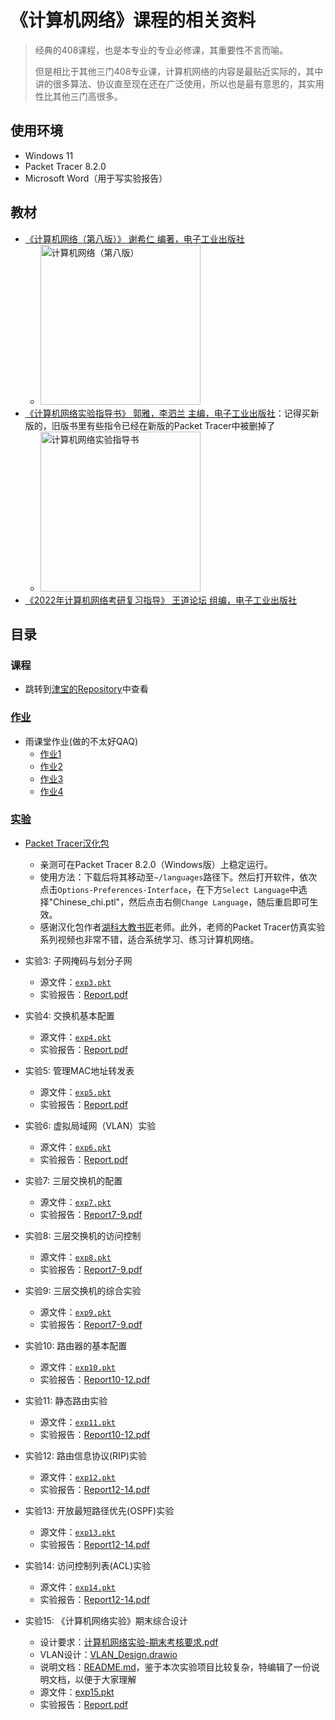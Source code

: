 # 《计算机网络》课程的相关资料

> 经典的408课程，也是本专业的专业必修课，其重要性不言而喻。
>
> 但是相比于其他三门408专业课，计算机网络的内容是最贴近实际的，其中讲的很多算法、协议直至现在还在广泛使用，所以也是最有意思的，其实用性比其他三门高很多。

## 使用环境

* Windows 11
* Packet Tracer 8.2.0
* Microsoft Word（用于写实验报告）

## 教材

* [《计算机网络（第八版）》 谢希仁 编著，电子工业出版社](https://book.douban.com/subject/35498120/)
  * <img alt="计算机网络（第八版）" width=256 src="https://img1.doubanio.com/view/subject/s/public/s33983450.jpg">
* [《计算机网络实验指导书》 郭雅，李泗兰 主编，电子工业出版社](https://book.douban.com/subject/30822318/)：记得买新版的，旧版书里有些指令已经在新版的Packet Tracer中被删掉了
  * <img alt="计算机网络实验指导书" width=256 src="https://bkimg.cdn.bcebos.com/pic/3c6d55fbb2fb43166d22514020f6512309f7905275f5?x-bce-process=image/resize,m_lfit,w_536,limit_1">
* [《2022年计算机网络考研复习指导》 王道论坛 组编，电子工业出版社](https://book.douban.com/subject/35312985/)

## 目录

### 课程

* 跳转到[津宝的Repository](https://github.com/wangjin0818/Computer_Network_2023/)中查看

### [作业](./Homework)

* 雨课堂作业(做的不太好QAQ)
  * [作业1](./Homework/Hwk1.mhtml)
  * [作业2](./Homework/Hwk2.mhtml)
  * [作业3](./Homework/Hwk3.mhtml)
  * [作业4](./Homework/Hwk4.mhtml)

### [实验](./Experiments)

* [Packet Tracer汉化包](./Experiments/Chinese_chi.ptl)
  * 亲测可在Packet Tracer 8.2.0（Windows版）上稳定运行。
  * 使用方法：下载后将其移动至`~/languages`路径下。然后打开软件，依次点击`Options-Preferences-Interface`，在下方`Select Language`中选择"Chinese_chi.ptl"，然后点击右侧`Change Language`，随后重启即可生效。
  * 感谢汉化包作者[湖科大教书匠](https://space.bilibili.com/360996402)老师。此外，老师的Packet Tracer仿真实验系列视频也非常不错，适合系统学习、练习计算机网络。

* 实验3: 子网掩码与划分子网
  * 源文件：[`exp3.pkt`](./Experiments/Exp3/exp3.pkt)
  * 实验报告：[Report.pdf](./Experiments/Exp3/Report.pdf)

* 实验4: 交换机基本配置
  * 源文件：[`exp4.pkt`](./Experiments/Exp4/exp4.pkt)
  * 实验报告：[Report.pdf](./Experiments/Exp4/Report.pdf)

* 实验5: 管理MAC地址转发表
  * 源文件：[`exp5.pkt`](./Experiments/Exp5/exp5.pkt)
  * 实验报告：[Report.pdf](./Experiments/Exp5/Report.pdf)

* 实验6: 虚拟局域网（VLAN）实验
  * 源文件：[`exp6.pkt`](./Experiments/Exp6/exp6.pkt)
  * 实验报告：[Report.pdf](./Experiments/Exp6/Report.pdf)

* 实验7: 三层交换机的配置
  * 源文件：[`exp7.pkt`](./Experiments/Exp7/exp7.pkt)
  * 实验报告：[Report7-9.pdf](./Experiments/Report7-9.pdf)

* 实验8: 三层交换机的访问控制
  * 源文件：[`exp8.pkt`](./Experiments/Exp8/exp8.pkt)
  * 实验报告：[Report7-9.pdf](./Experiments/Report7-9.pdf)

* 实验9: 三层交换机的综合实验
  * 源文件：[`exp9.pkt`](./Experiments/Exp9/exp9.pkt)
  * 实验报告：[Report7-9.pdf](./Experiments/Report7-9.pdf)

* 实验10: 路由器的基本配置
  * 源文件：[`exp10.pkt`](./Experiments/Exp10/exp10.pkt)
  * 实验报告：[Report10-12.pdf](./Experiments/Report10-12.pdf)

* 实验11: 静态路由实验
  * 源文件：[`exp11.pkt`](./Experiments/Exp11/exp11.pkt)
  * 实验报告：[Report10-12.pdf](./Experiments/Report10-12.pdf)

* 实验12: 路由信息协议(RIP)实验
  * 源文件：[`exp12.pkt`](./Experiments/Exp12/exp12.pkt)
  * 实验报告：[Report12-14.pdf](./Experiments/Report12-14.pdf)

* 实验13: 开放最短路径优先(OSPF)实验
  * 源文件：[`exp13.pkt`](./Experiments/Exp13/exp13.pkt)
  * 实验报告：[Report12-14.pdf](./Experiments/Report12-14.pdf)

* 实验14: 访问控制列表(ACL)实验
  * 源文件：[`exp14.pkt`](./Experiments/Exp14/exp14.pkt)
  * 实验报告：[Report12-14.pdf](./Experiments/Report12-14.pdf)

* 实验15: 《计算机网络实验》期末综合设计
  * 设计要求：[计算机网络实验-期末考核要求.pdf](./Experiments/Exp15-期末实验_校园网搭建/计算机网络实验-期末考核要求.pdf)
  * VLAN设计：[VLAN_Design.drawio](./Experiments/Exp15-期末实验_校园网搭建/VLAN_Design.drawio)
  * 说明文档：[README.md](./Experiments/Exp15-期末实验_校园网搭建/README.md)，鉴于本次实验项目比较复杂，特编辑了一份说明文档，以便于大家理解
  * 源文件：[exp15.pkt](./Experiments/Exp15-期末实验_校园网搭建/exp15.pkt)
  * 实验报告：[Report.pdf](./Experiments/Exp15-期末实验_校园网搭建/Report.pdf)
